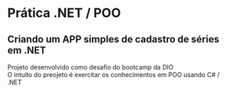 # Prática .NET / POO

## Criando um APP simples de cadastro de séries em .NET

Projeto desenvolvido como desafio do bootcamp da DIO <br>
O intuito do preojeto é exercitar os conhecimentos em POO usando C# / .NET
